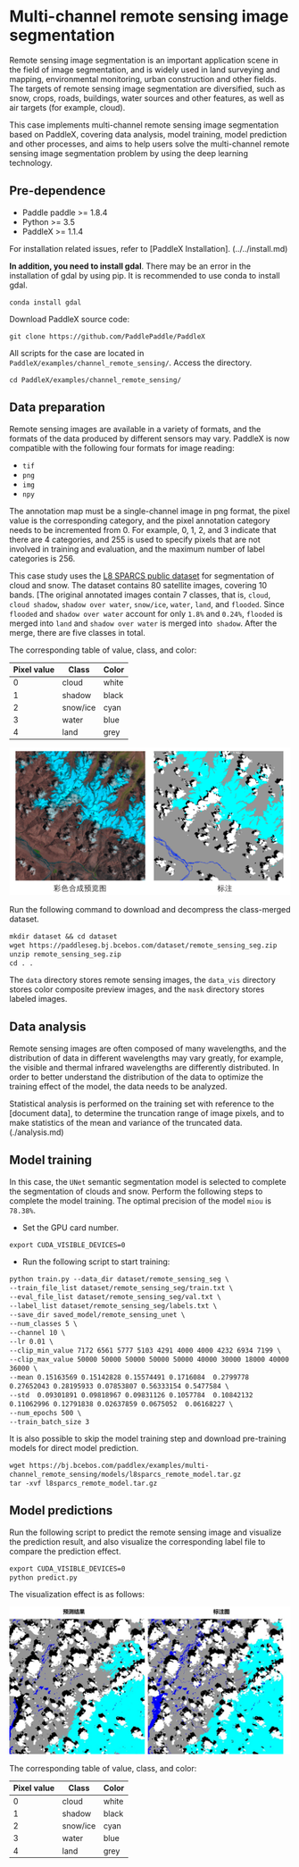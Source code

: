 # Multi-channel remote sensing image segmentation
Remote sensing image segmentation is an important application scene in the field of image segmentation, and is widely used in land surveying and mapping, environmental monitoring, urban construction and other fields. The targets of remote sensing image segmentation are diversified, such as snow, crops, roads, buildings, water sources and other features, as well as air targets (for example, cloud).

This case implements multi-channel remote sensing image segmentation based on PaddleX, covering data analysis, model training, model prediction and other processes, and aims to help users solve the multi-channel remote sensing image segmentation problem by using the deep learning technology.


## Pre-dependence
* Paddle paddle >= 1.8.4
* Python >= 3.5
* PaddleX >= 1.1.4

For installation related issues, refer to [PaddleX Installation]. (../../install.md)

**In addition, you need to install gdal**. There may be an error in the installation of gdal by using pip. It is recommended to use conda to install gdal.

```
conda install gdal
```

Download PaddleX source code:

```
git clone https://github.com/PaddlePaddle/PaddleX
```

All scripts for the case are located in `PaddleX/examples/channel_remote_sensing/`. Access the directory.

```
cd PaddleX/examples/channel_remote_sensing/
```

## Data preparation
Remote sensing images are available in a variety of formats, and the formats of the data produced by different sensors may vary. PaddleX is now compatible with the following four formats for image reading:

- `tif`
- `png`
- `img`
- `npy`

The annotation map must be a single-channel image in png format, the pixel value is the corresponding category, and the pixel annotation category needs to be incremented from 0. For example, 0, 1, 2, and 3 indicate that there are 4 categories, and 255 is used to specify pixels that are not involved in training and evaluation, and the maximum number of label categories is 256.

This case study uses the [L8 SPARCS public dataset](https://www.usgs.gov/land-resources/nli/landsat/spatial-procedures-automated-removal-cloud-and-shadow-sparcs-validation) for segmentation of cloud and snow. The dataset contains 80 satellite images, covering 10 bands. [The original annotated images contain 7 classes, that is, `cloud`, `cloud shadow`, `shadow over water`, `snow/ice`, `water`, `land`, and `flooded`. Since `flooded` and `shadow over water` account for only `1.8%` and `0.24%`, `flooded` is merged into `land` and `shadow over water` is merged into` shadow`. After the merge, there are five classes in total.

The corresponding table of value, class, and color:

|Pixel value|Class|Color|
|---|---|---|
|0|cloud|white|
|1|shadow|black|
|2|snow/ice|cyan|
|3|water|blue|
|4|land|grey|

![](../../../examples/multi-channel_remote_sensing/docs/images/dataset.png)


Run the following command to download and decompress the class-merged dataset.
```shell script
mkdir dataset && cd dataset 
wget https://paddleseg.bj.bcebos.com/dataset/remote_sensing_seg.zip
unzip remote_sensing_seg.zip
cd . .
```
The `data` directory stores remote sensing images, the `data_vis` directory stores color composite preview images, and the `mask` directory stores labeled images.

## Data analysis
Remote sensing images are often composed of many wavelengths, and the distribution of data in different wavelengths may vary greatly, for example, the visible and thermal infrared wavelengths are differently distributed. In order to better understand the distribution of the data to optimize the training effect of the model, the data needs to be analyzed.

Statistical analysis is performed on the training set with reference to the [document data], to determine the truncation range of image pixels, and to make statistics of the mean and variance of the truncated data. (./analysis.md)

## Model training
In this case, the `UNet` semantic segmentation model is selected to complete the segmentation of clouds and snow. Perform the following steps to complete the model training. The optimal precision of the model `miou` is `78.38%`.

* Set the GPU card number.
```shell script
export CUDA_VISIBLE_DEVICES=0
```

* Run the following script to start training:
```shell script
python train.py --data_dir dataset/remote_sensing_seg \
--train_file_list dataset/remote_sensing_seg/train.txt \
--eval_file_list dataset/remote_sensing_seg/val.txt \
--label_list dataset/remote_sensing_seg/labels.txt \
--save_dir saved_model/remote_sensing_unet \
--num_classes 5 \
--channel 10 \
--lr 0.01 \
--clip_min_value 7172 6561 5777 5103 4291 4000 4000 4232 6934 7199 \
--clip_max_value 50000 50000 50000 50000 50000 40000 30000 18000 40000 36000 \
--mean 0.15163569 0.15142828 0.15574491 0.1716084  0.2799778  0.27652043 0.28195933 0.07853807 0.56333154 0.5477584 \
--std  0.09301891 0.09818967 0.09831126 0.1057784  0.10842132 0.11062996 0.12791838 0.02637859 0.0675052  0.06168227 \
--num_epochs 500 \
--train_batch_size 3
```

It is also possible to skip the model training step and download pre-training models for direct model prediction.

```
wget https://bj.bcebos.com/paddlex/examples/multi-channel_remote_sensing/models/l8sparcs_remote_model.tar.gz
tar -xvf l8sparcs_remote_model.tar.gz
```

## Model predictions
Run the following script to predict the remote sensing image and visualize the prediction result, and also visualize the corresponding label file to compare the prediction effect.

```shell script
export CUDA_VISIBLE_DEVICES=0
python predict.py
```
The visualization effect is as follows:


![](../../../examples/multi-channel_remote_sensing/docs/images/prediction.jpg)


The corresponding table of value, class, and color:

|Pixel value|Class|Color|
|---|---|---|
|0|cloud|white|
|1|shadow|black|
|2|snow/ice|cyan|
|3|water|blue|
|4|land|grey|
